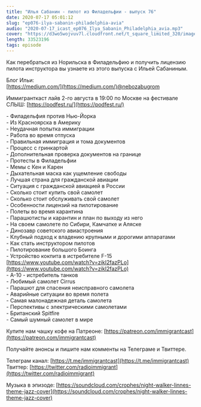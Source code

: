 ```yaml
---
title: "Илья Сабанин - пилот из Филадельфии - выпуск 76"
date: 2020-07-17 05:01:12
slug: "ep076-ilya-sabanin-philadelphia-avia"
audio: "2020-07-17_icast_ep076_Ilya_Sabanin_Philadelphia_avia.mp3"
cover: "https://d3wo5wojvuv7l.cloudfront.net/t_square_limited_320/images.spreaker.com/original/26989223bf4fc93ab8d51792b20ff1d3.jpg"
length: 33523196
tags: episode
---
```

Как перебраться из Норильска в Филадельфию и получить лицензию пилота инструктора вы узнаете из этого выпуска с Ильей Сабаниным.  
  
Блог Ильи:  
[https://medium.com/](https://medium.com/)@nebozabugrom  
  
Иммигранткаст лайв 2-го августа в 19:00 по Москве на фестивале СЛЫШ: [https://podfest.ru/](https://podfest.ru/)  
  
\- Филадельфия против Нью-Йорка  
\- Из Красноярска в Америку  
\- Неудачная попытка иммиграции  
\- Работа во время отпуска  
\- Правильная иммиграция и тома документов  
\- Процесс с гринкартой  
\- Дополнительная проверка документов на границе  
\- Протесты в Филадельфии  
\- Мемы с Кен и Карен  
\- Дыхательная маска как ущемление свободы  
\- Лучшая страна для гражданской авиации  
\- Ситуация с гражданской авиацией в России  
\- Сколько стоит купить свой самолет  
\- Сколько стоит обслуживать свой самолет  
\- Особенности лицензий на пилотирование  
\- Полеты во время карантина  
\- Парашютисты и карантин и план по выходу из него  
\- На своем самолете по Сибири, Камчатке и Аляске  
\- Динозавр советского авиастроения  
\- Клубный подход к владению крупными и дорогими аппаратами  
\- Как стать инструктором пилотов  
\- Пилотирование большого Боинга  
\- Устройство кокпита в истребителе F-15 [https://www.youtube.com/watch?v=zikI2fazPLo](https://www.youtube.com/watch?v=zikI2fazPLo)  
\- А-10 - истребитель танков  
\- Любимый самолет Cirrus  
\- Парашют для спасения неисправного самолета  
\- Аварийные ситуации во время полета  
\- Самая малонадежная деталь самолета  
\- Перспективы с электрическими самолетами  
\- Британский Spitfire  
\- Самый шумный самолет в мире  
  
Купите нам чашку кофе на Патреоне: [https://patreon.com/immigrantcast](https://patreon.com/immigrantcast)  
  
Получайте анонсы и пишите нам комменты на Телеграме и Твиттере.  
  
Телеграм канал: [https://t.me/immigrantcast](https://t.me/immigrantcast)  
Твиттер: [https://twitter.com/radioimmigrant](https://twitter.com/radioimmigrant)  
  
Музыка в эпизоде: [https://soundcloud.com/crophes/night-walker-linnes-theme-jazz-cover](https://soundcloud.com/crophes/night-walker-linnes-theme-jazz-cover)
